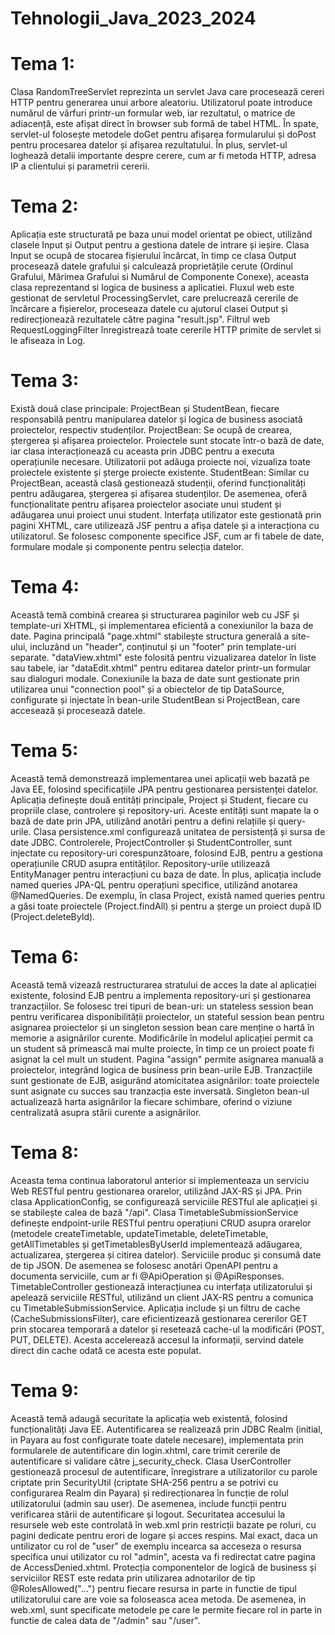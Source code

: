 # Tehnologii_Java_2023_2024

# Tema 1:
Clasa RandomTreeServlet reprezinta un servlet Java care procesează cereri HTTP pentru generarea unui arbore aleatoriu. Utilizatorul poate introduce numărul de vârfuri printr-un formular web, iar rezultatul, o matrice de adiacență, este afișat direct în browser sub formă de tabel HTML. În spate, servlet-ul folosește metodele doGet pentru afișarea formularului și doPost pentru procesarea datelor și afișarea rezultatului. În plus, servlet-ul loghează detalii importante despre cerere, cum ar fi metoda HTTP, adresa IP a clientului și parametrii cererii.

# Tema 2:
Aplicația este structurată pe baza unui model orientat pe obiect, utilizând clasele Input și Output pentru a gestiona datele de intrare și ieșire. 
Clasa Input se ocupă de stocarea fișierului încărcat, în timp ce clasa Output procesează datele grafului și calculează proprietățile cerute (Ordinul Grafului, Mărimea Grafului si Numărul de Componente Conexe), aceasta clasa reprezentand si logica de business a aplicatiei. 
Fluxul web este gestionat de servletul ProcessingServlet, care prelucrează cererile de încărcare a fișierelor, proceseaza datele cu ajutorul clasei Output și redirecționează rezultatele către pagina "result.jsp". 
Filtrul web RequestLoggingFilter înregistrează toate cererile HTTP primite de servlet si le afiseaza in Log.

# Tema 3:
Există două clase principale: ProjectBean și StudentBean, fiecare responsabilă pentru manipularea datelor și logica de business asociată proiectelor, respectiv studenților. 
ProjectBean: Se ocupă de crearea, ștergerea și afișarea proiectelor. Proiectele sunt stocate într-o bază de date, iar clasa interacționează cu aceasta prin JDBC pentru a executa operațiunile necesare. Utilizatorii pot adăuga proiecte noi, vizualiza toate proiectele existente și șterge proiecte existente.
StudentBean: Similar cu ProjectBean, această clasă gestionează studenții, oferind funcționalități pentru adăugarea, ștergerea și afișarea studenților. De asemenea, oferă funcționalitate pentru afișarea proiectelor asociate unui student și adăugarea unui proiect unui student.
Interfața utilizator este gestionată prin pagini XHTML, care utilizează JSF pentru a afișa datele și a interacționa cu utilizatorul. Se folosesc componente specifice JSF, cum ar fi tabele de date, formulare modale și componente pentru selecția datelor.

# Tema 4:
Această temă combină crearea și structurarea paginilor web cu JSF și template-uri XHTML, și implementarea eficientă a conexiunilor la baza de date. 
Pagina principală "page.xhtml" stabilește structura generală a site-ului, incluzând un "header", conținutul și un "footer" prin template-uri separate. 
"dataView.xhtml" este folosită pentru vizualizarea datelor în liste sau tabele, iar "dataEdit.xhtml" pentru editarea datelor printr-un formular sau dialoguri modale.
Conexiunile la baza de date sunt gestionate prin utilizarea unui "connection pool" și a obiectelor de tip DataSource, configurate și injectate în bean-urile StudentBean si ProjectBean, care accesează și procesează datele. 

# Tema 5:
Această temă demonstrează implementarea unei aplicații web bazată pe Java EE, folosind specificațiile JPA pentru gestionarea persistenței datelor. Aplicația definește două entități principale, Project și Student, fiecare cu propriile clase, controlere și repository-uri. Aceste entități sunt mapate la o bază de date prin JPA, utilizând anotări pentru a defini relațiile și query-urile. Clasa persistence.xml configurează unitatea de persistență și sursa de date JDBC. Controlerele, ProjectController și StudentController, sunt injectate cu repository-uri corespunzătoare, folosind EJB, pentru a gestiona operațiunile CRUD asupra entităților. Repository-urile utilizează EntityManager pentru interacțiuni cu baza de date. În plus, aplicația include named queries JPA-QL pentru operațiuni specifice, utilizând anotarea @NamedQueries. De exemplu, în clasa Project, există named queries pentru a găsi toate proiectele (Project.findAll) și pentru a șterge un proiect după ID (Project.deleteById). 

# Tema 6:
Această temă vizează restructurarea stratului de acces la date al aplicației existente, folosind EJB pentru a implementa repository-uri și gestionarea tranzacțiilor. Se folosesc trei tipuri de bean-uri: un stateless session bean pentru verificarea disponibilității proiectelor, un stateful session bean pentru asignarea proiectelor și un singleton session bean care menține o hartă în memorie a asignărilor curente. Modificările în modelul aplicației permit ca un student să primească mai multe proiecte, în timp ce un proiect poate fi asignat la cel mult un student. Pagina "assign" permite asignarea manuală a proiectelor, integrând logica de business prin bean-urile EJB. Tranzacțiile sunt gestionate de EJB, asigurând atomicitatea asignărilor: toate proiectele sunt asignate cu succes sau tranzacția este inversată. Singleton bean-ul actualizează harta asignărilor la fiecare schimbare, oferind o viziune centralizată asupra stării curente a asignărilor.

# Tema 8:
Aceasta tema continua laboratorul anterior si implementeaza un serviciu Web RESTful pentru gestionarea orarelor, utilizând JAX-RS și JPA. 
Prin clasa ApplicationConfig, se configurează serviciile RESTful ale aplicației și se stabilește calea de bază "/api". 
Clasa TimetableSubmissionService definește endpoint-urile RESTful pentru operațiuni CRUD asupra orarelor (metodele createTimetable, updateTimetable, deleteTimetable, getAllTimetables și getTimetablesByUserId implementează adăugarea, actualizarea, ștergerea și citirea datelor). Serviciile produc și consumă date de tip JSON. De asemenea se folosesc anotări OpenAPI pentru a documenta serviciile, cum ar fi @ApiOperation și @ApiResponses. 
TimetableController gestionează interacțiunea cu interfața utilizatorului și apelează serviciile RESTful, utilizând un client JAX-RS pentru a comunica cu TimetableSubmissionService.
Aplicația include și un filtru de cache (CacheSubmissionsFilter), care eficientizează gestionarea cererilor GET prin stocarea temporară a datelor și resetează cache-ul la modificări (POST, PUT, DELETE). Acesta accelerează accesul la informații, servind datele direct din cache odată ce acesta este populat.

# Tema 9:
Această temă adaugă securitate la aplicația web existentă, folosind funcționalități Java EE. Autentificarea se realizează prin JDBC Realm (initial, in Payara au fost configurate toate datele necesare), implementata prin formularele de autentificare din login.xhtml, care trimit cererile de autentificare si validare către j_security_check. 
Clasa UserController gestionează procesul de autentificare, înregistrare a utilizatorilor cu parole criptate prin SecurityUtil (criptate SHA-256 pentru a se potrivi cu configurarea Realm din Payara) și redirecționarea în funcție de rolul utilizatorului (admin sau user). De asemenea, include funcții pentru verificarea stării de autentificare și logout. 
Securitatea accesului la resursele web este controlată în web.xml prin restricții bazate pe roluri, cu pagini dedicate pentru erori de logare și acces respins. Mai exact, daca un untilizator cu rol de "user" de exemplu incearca sa acceseza o resursa specifica unui utilizator cu rol "admin", acesta va fi redirectat catre pagina de AccessDenied.xhtml. 
Protecția componentelor de logică de business și serviciilor REST este redata prin utilizarea adnotarilor de tip @RolesAllowed("...") pentru fiecare resursa in parte in functie de tipul utilizatorului care are voie sa foloseasca acea metoda. De asemenea, in web.xml, sunt specificate metodele pe care le permite fiecare rol in parte in functie de calea data de "/admin" sau "/user". 
